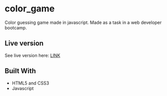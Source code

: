 # color_game
Color guessing game made in javascript. Made as a task in a web developer bootcamp.

## Live version
See live version here: 
[LINK](https://skona27.github.io/color_game/)    

## Built With

* HTML5 and CSS3  
* Javascript
